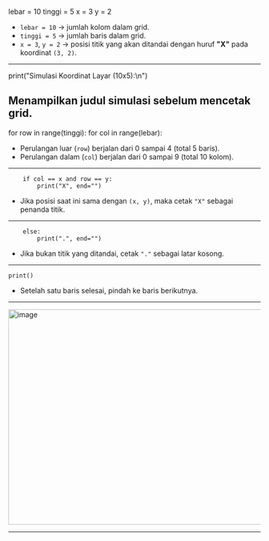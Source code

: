 
lebar = 10
tinggi = 5
x = 3
y = 2

- `lebar = 10` → jumlah kolom dalam grid.
- `tinggi = 5` → jumlah baris dalam grid.
- `x = 3`, `y = 2` → posisi titik yang akan ditandai dengan huruf **"X"** pada
  koordinat `(3, 2)`.
-----------------------------------------------------------------------------------------

print("Simulasi Koordinat Layar (10x5):\n")

Menampilkan judul simulasi sebelum mencetak grid.
-----------------------------------------------------------------------------------------

for row in range(tinggi):
    for col in range(lebar):

- Perulangan luar (`row`) berjalan dari 0 sampai 4 (total 5 baris).
- Perulangan dalam (`col`) berjalan dari 0 sampai 9 (total 10 kolom).
-----------------------------------------------------------------------------------------

        if col == x and row == y:
            print("X", end="")

- Jika posisi saat ini sama dengan `(x, y)`, maka cetak `"X"` sebagai penanda titik.
-----------------------------------------------------------------------------------------

        else:
            print(".", end="")

- Jika bukan titik yang ditandai, cetak `"."` sebagai latar kosong.
-----------------------------------------------------------------------------------------

    print()

- Setelah satu baris selesai, pindah ke baris berikutnya.
-----------------------------------------------------------------------------------------

<img width="810" height="430" alt="image" src="https://github.com/user-attachments/assets/daabda26-23b4-4896-a652-bb60ced7ae10" />

-----------------------------------------------------------------------------------------

